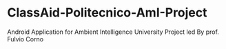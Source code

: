 # ClassAid-Politecnico-AmI-Project
Android Application for Ambient Intelligence University Project led By prof. Fulvio Corno
